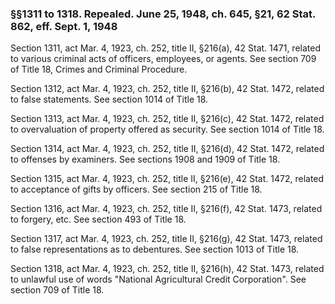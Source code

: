 ### §§1311 to 1318. Repealed. June 25, 1948, ch. 645, §21, 62 Stat. 862, eff. Sept. 1, 1948 ###

Section 1311, act Mar. 4, 1923, ch. 252, title II, §216(a), 42 Stat. 1471, related to various criminal acts of officers, employees, or agents. See section 709 of Title 18, Crimes and Criminal Procedure.

Section 1312, act Mar. 4, 1923, ch. 252, title II, §216(b), 42 Stat. 1472, related to false statements. See section 1014 of Title 18.

Section 1313, act Mar. 4, 1923, ch. 252, title II, §216(c), 42 Stat. 1472, related to overvaluation of property offered as security. See section 1014 of Title 18.

Section 1314, act Mar. 4, 1923, ch. 252, title II, §216(d), 42 Stat. 1472, related to offenses by examiners. See sections 1908 and 1909 of Title 18.

Section 1315, act Mar. 4, 1923, ch. 252, title II, §216(e), 42 Stat. 1472, related to acceptance of gifts by officers. See section 215 of Title 18.

Section 1316, act Mar. 4, 1923, ch. 252, title II, §216(f), 42 Stat. 1473, related to forgery, etc. See section 493 of Title 18.

Section 1317, act Mar. 4, 1923, ch. 252, title II, §216(g), 42 Stat. 1473, related to false representations as to debentures. See section 1013 of Title 18.

Section 1318, act Mar. 4, 1923, ch. 252, title II, §216(h), 42 Stat. 1473, related to unlawful use of words "National Agricultural Credit Corporation". See section 709 of Title 18.